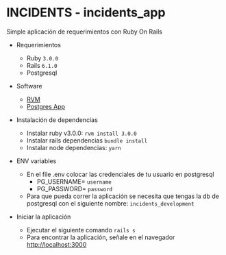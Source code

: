 # INCIDENTS - incidents_app
Simple aplicación de requerimientos con Ruby On Rails

* Requerimientos
  - Ruby `3.0.0`
  - Rails `6.1.0`
  - Postgresql

* Software
  - [RVM](https://rvm.io/)
  - [Postgres App](https://postgresapp.com/)

* Instalación de dependencias
  - Instalar ruby v3.0.0: `rvm install 3.0.0`
  - Instalar rails dependencias `bundle install`
  - Instalar node dependencias: `yarn`

* ENV  variables
  - En el file .env colocar las credenciales de tu usuario en postgresql
    - PG_USERNAME= `username`
    - PG_PASSWORD= `password`
  - Para que pueda correr la aplicación se necesita que tengas la db de postgresql con el siguiente nombre: `incidents_development`

* Iniciar la aplicación
  - Ejecutar el siguiente comando `rails s`
  - Para encontrar la aplicación, señale en el navegador [http://localhost:3000](http://localhost:3000)
